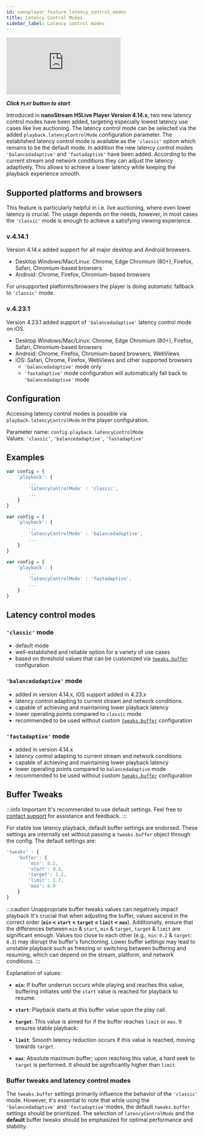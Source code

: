```yaml
---
id: nanoplayer_feature_latency_control_modes
title: Latency Control Modes
sidebar_label: Latency control modes
---
```


<div class="video-wrap">
    <div class="video-container">
        <iframe src="https://www.youtube.com/embed/65qfMRSSPjU" frameborder="0" allowfullscreen></iframe>
    </div>
</div>

***Click `PLAY` button to start***

Introduced in **nanoStream H5Live Player Version 4.14.x**, two new latency control modes have been added, targeting especially lowest latency use cases like live auctioning.
The latency control mode can be selected via the added `playback.latencyControlMode` configuration parameter.
The established latency control mode is available as the `'classic'` option which remains to be the default mode.
In addition the new latency control modes `'balancedadaptive'` and `'fastadaptive'` have been added. According to the current stream and network conditions they can adjust the latency adaptively. This allows to achieve a lower latency while keeping the playback experience smooth.

## Supported platforms and browsers

This feature is particularly helpful in i.e. live auctioning, where even lower latency is crucial. The usage depends on the needs, however, in most cases the `'classic'` mode is enough to achieve a satisfying viewing experience.

### v.4.14.1

Version 4.14.x added support for all major desktop and Android browsers.

* Desktop Windows/Mac/Linux: Chrome, Edge Chromium (80+), Firefox, Safari, Chromium-based browsers
* Android: Chrome, Firefox, Chromium-based browsers

For unsupported platforms/browsers the player is doing automatic fallback to `'classic'` mode.

### v.4.23.1

Version 4.23.1 added support of `'balancedadaptive'` latency control mode on iOS.

* Desktop Windows/Mac/Linux: Chrome, Edge Chromium (80+), Firefox, Safari, Chromium-based browsers
* Android: Chrome, Firefox, Chromium-based browsers, WebViews
* iOS: Safari, Chrome, Firefox, WebViews and other supported browsers
  * `'balancedadaptive'` mode only
  * `'fastadaptive'` mode configuration will automatically fall back to `'balancedadaptive'` mode

## Configuration

Accessing latency control modes is possible via `playback.latencyControlMode` in the player configuration.

Parameter name: `config.playback.latencyControlMode`  
Values: `'classic'`, `'balancedadaptive'`, `'fastadaptive'`

## Examples

```js
var config = {
    'playback': {
        ...
        'latencyControlMode' : 'classic',
        ...
    }
}
```

```js
var config = {
    'playback': {
        ...
        'latencyControlMode' : 'balancedadaptive',
        ...
    }
}
```

```js
var config = {
    'playback': {
        ...
        'latencyControlMode' : 'fastadaptive',
        ...
    }
}
```

## Latency control modes

### `'classic'` mode

* default mode
* well-established and reliable option for a variety of use cases
* based on threshold values that can be customized via [`tweaks.buffer`](#buffer-tweaks) configuration

### `'balancedadaptive'` mode

* added in version 4.14.x, iOS support added in 4.23.x
* latency control adapting to current stream and network conditions
* capable of achieving and maintaining lower playback latency
* lower operating points compared to `classic` mode
* recommended to be used without custom [`tweaks.buffer`](#buffer-tweaks) configuration

### `'fastadaptive'` mode

* added in version 4.14.x
* latency control adapting to current stream and network conditions
* capable of achieving and maintaining lower playback latency
* lower operating points compared to `balancedadaptive` mode
* recommended to be used without custom [`tweaks.buffer`](#buffer-tweaks) configuration

## Buffer Tweaks

:::info Important
It's recommended to use default settings. Feel free to [contact support](https://www.nanocosmos.de/support) for assistance and feedback.
:::

For stable low latency playback, default buffer settings are endorsed. These settings are internally set without passing a `tweaks.buffer` object through the config. The default settings are:

```js
'tweaks' : {
    'buffer': {
        'min': 0.2,
        'start': 0.5,
        'target': 1.2,
        'limit': 1.7,
        'max': 8.0
    }
}
```

:::caution Unappropriate buffer tweaks values can negatively impact playback
It's crucial that when adjusting the buffer, values ascend in the correct order (**`min` < `start` < `target` < `limit` < `max`**). Additionally, ensure that the differences between `min` & `start`, `min` & `target`, `target` & `limit` are significant enough. Values too close to each other (e.g., `min`: `0.2` & `target`: `0.3`) may disrupt the buffer's functioning.
Lower buffer settings may lead to unstable playback such as freezing or switching between buffering and resuming, which can depend on the stream, platform, and network conditions.
:::

Explanation of values:

* **`min`**: If buffer underrun occurs while playing and reaches this value, buffering initiates until the `start` value is reached for playback to resume.

* **`start`**: Playback starts at this buffer value upon the play call.

* **`target`**: This value is aimed for if the buffer reaches `limit` or `max`. It ensures stable playback.

* **`limit`**: Smooth latency reduction occurs if this value is reached, moving towards `target`.

* **`max`**: Absolute maximum buffer; upon reaching this value, a hard seek to `target` is performed. It should be significantly higher than `limit`.

### Buffer tweaks and latency control modes

The `tweaks.buffer` settings primarily influence the behavior of the `'classic'` mode. However, it's essential to note that while using the `'balancedadaptive'` and `'fastadaptive'`modes, the default `tweaks.buffer` settings should be prioritized. The selection of `latencyControlMode` and the **default** buffer tweaks should be emphasized for optimal performance and stability.
